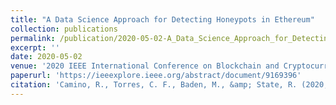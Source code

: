 ```yaml
---
title: "A Data Science Approach for Detecting Honeypots in Ethereum"
collection: publications
permalink: /publication/2020-05-02-A_Data_Science_Approach_for_Detecting_Honeypots_in_Ethereum
excerpt: ''
date: 2020-05-02
venue: '2020 IEEE International Conference on Blockchain and Cryptocurrency (ICBC)'
paperurl: 'https://ieeexplore.ieee.org/abstract/document/9169396'
citation: 'Camino, R., Torres, C. F., Baden, M., &amp; State, R. (2020, May). A data science approach for detecting honeypots in ethereum. In 2020 IEEE International Conference on Blockchain and Cryptocurrency (ICBC) (pp. 1-9). IEEE.'
---
```

